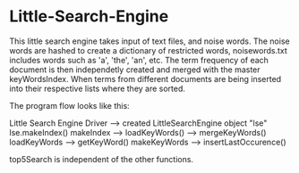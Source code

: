 # Little-Search-Engine

This little search engine takes input of text files, and noise words.
The noise words are hashed to create a dictionary of restricted words, noisewords.txt includes words such as 'a', 'the', 'an', etc.
The term frequency of each document is then independetly created and merged with the master keyWordsIndex.
When terms from different documents are being inserted into their respective lists where they are sorted. 

The program flow looks like this:

Little Search Engine Driver --> created LittleSearchEngine object "lse"
lse.makeIndex()
makeIndex --> loadKeyWords()
          --> mergeKeyWords()
loadKeyWords --> getKeyWord()
makeKeyWords --> insertLastOccurence()

top5Search is independent of the other functions. 
